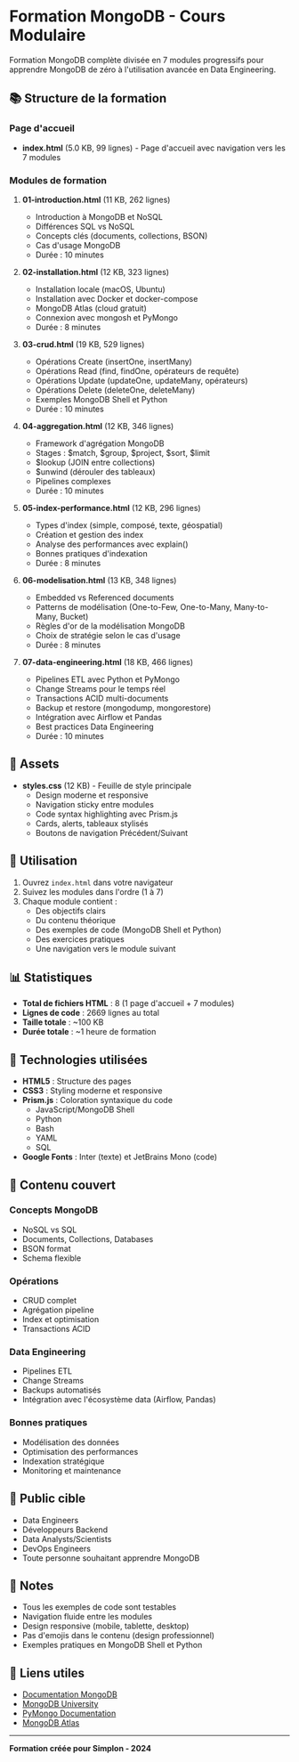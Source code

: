 # Formation MongoDB - Cours Modulaire

Formation MongoDB complète divisée en 7 modules progressifs pour apprendre MongoDB de zéro à l'utilisation avancée en Data Engineering.

## 📚 Structure de la formation

### Page d'accueil
- **index.html** (5.0 KB, 99 lignes) - Page d'accueil avec navigation vers les 7 modules

### Modules de formation

1. **01-introduction.html** (11 KB, 262 lignes)
   - Introduction à MongoDB et NoSQL
   - Différences SQL vs NoSQL
   - Concepts clés (documents, collections, BSON)
   - Cas d'usage MongoDB
   - Durée : 10 minutes

2. **02-installation.html** (12 KB, 323 lignes)
   - Installation locale (macOS, Ubuntu)
   - Installation avec Docker et docker-compose
   - MongoDB Atlas (cloud gratuit)
   - Connexion avec mongosh et PyMongo
   - Durée : 8 minutes

3. **03-crud.html** (19 KB, 529 lignes)
   - Opérations Create (insertOne, insertMany)
   - Opérations Read (find, findOne, opérateurs de requête)
   - Opérations Update (updateOne, updateMany, opérateurs)
   - Opérations Delete (deleteOne, deleteMany)
   - Exemples MongoDB Shell et Python
   - Durée : 10 minutes

4. **04-aggregation.html** (12 KB, 346 lignes)
   - Framework d'agrégation MongoDB
   - Stages : $match, $group, $project, $sort, $limit
   - $lookup (JOIN entre collections)
   - $unwind (dérouler des tableaux)
   - Pipelines complexes
   - Durée : 10 minutes

5. **05-index-performance.html** (12 KB, 296 lignes)
   - Types d'index (simple, composé, texte, géospatial)
   - Création et gestion des index
   - Analyse des performances avec explain()
   - Bonnes pratiques d'indexation
   - Durée : 8 minutes

6. **06-modelisation.html** (13 KB, 348 lignes)
   - Embedded vs Referenced documents
   - Patterns de modélisation (One-to-Few, One-to-Many, Many-to-Many, Bucket)
   - Règles d'or de la modélisation MongoDB
   - Choix de stratégie selon le cas d'usage
   - Durée : 8 minutes

7. **07-data-engineering.html** (18 KB, 466 lignes)
   - Pipelines ETL avec Python et PyMongo
   - Change Streams pour le temps réel
   - Transactions ACID multi-documents
   - Backup et restore (mongodump, mongorestore)
   - Intégration avec Airflow et Pandas
   - Best practices Data Engineering
   - Durée : 10 minutes

## 🎨 Assets

- **styles.css** (12 KB) - Feuille de style principale
  - Design moderne et responsive
  - Navigation sticky entre modules
  - Code syntax highlighting avec Prism.js
  - Cards, alerts, tableaux stylisés
  - Boutons de navigation Précédent/Suivant

## 🚀 Utilisation

1. Ouvrez `index.html` dans votre navigateur
2. Suivez les modules dans l'ordre (1 à 7)
3. Chaque module contient :
   - Des objectifs clairs
   - Du contenu théorique
   - Des exemples de code (MongoDB Shell et Python)
   - Des exercices pratiques
   - Une navigation vers le module suivant

## 📊 Statistiques

- **Total de fichiers HTML** : 8 (1 page d'accueil + 7 modules)
- **Lignes de code** : 2669 lignes au total
- **Taille totale** : ~100 KB
- **Durée totale** : ~1 heure de formation

## 🔧 Technologies utilisées

- **HTML5** : Structure des pages
- **CSS3** : Styling moderne et responsive
- **Prism.js** : Coloration syntaxique du code
  - JavaScript/MongoDB Shell
  - Python
  - Bash
  - YAML
  - SQL
- **Google Fonts** : Inter (texte) et JetBrains Mono (code)

## 📖 Contenu couvert

### Concepts MongoDB
- NoSQL vs SQL
- Documents, Collections, Databases
- BSON format
- Schema flexible

### Opérations
- CRUD complet
- Agrégation pipeline
- Index et optimisation
- Transactions ACID

### Data Engineering
- Pipelines ETL
- Change Streams
- Backups automatisés
- Intégration avec l'écosystème data (Airflow, Pandas)

### Bonnes pratiques
- Modélisation des données
- Optimisation des performances
- Indexation stratégique
- Monitoring et maintenance

## 🎯 Public cible

- Data Engineers
- Développeurs Backend
- Data Analysts/Scientists
- DevOps Engineers
- Toute personne souhaitant apprendre MongoDB

## 📝 Notes

- Tous les exemples de code sont testables
- Navigation fluide entre les modules
- Design responsive (mobile, tablette, desktop)
- Pas d'emojis dans le contenu (design professionnel)
- Exemples pratiques en MongoDB Shell et Python

## 🔗 Liens utiles

- [Documentation MongoDB](https://www.mongodb.com/docs/)
- [MongoDB University](https://university.mongodb.com/)
- [PyMongo Documentation](https://pymongo.readthedocs.io/)
- [MongoDB Atlas](https://www.mongodb.com/cloud/atlas)

---

**Formation créée pour Simplon - 2024**
